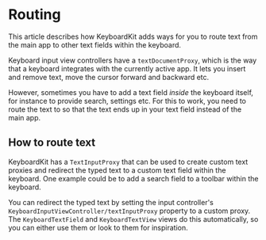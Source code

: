 # Routing

This article describes how KeyboardKit adds ways for you to route text from the main app to other text fields within the keyboard.

Keyboard input view controllers have a `textDocumentProxy`, which is the way that a keyboard integrates with the currently active app. It lets you insert and remove text, move the cursor forward and backward etc.

However, sometimes you have to add a text field *inside* the keyboard itself, for instance to provide search, settings etc. For this to work, you need to route the text to so that the text ends up in your text field instead of the main app.



## How to route text

KeyboardKit has a ``TextInputProxy`` that can be used to create custom text proxies and redirect the typed text to a custom text field within the keyboard. One example could be to add a search field to a toolbar within the keyboard.

You can redirect the typed text by setting the input controller's ``KeyboardInputViewController/textInputProxy`` property to a custom proxy. The ``KeyboardTextField`` and ``KeyboardTextView`` views do this automatically, so you can either use them or look to them for inspiration.
